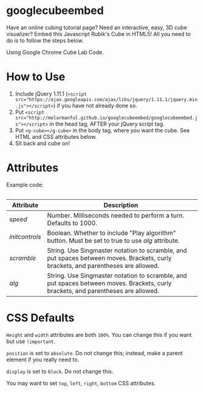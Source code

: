 googlecubeembed
==================

Have an online cubing tutorial page? Need an interactive, easy, 3D cube visualizer? Embed this Javascript Rubik's Cube in HTML5! All you need to do is to follow the steps below.

Using Google Chrome Cube Lab Code.

How to Use
==================

1. Include jQuery 1.11.1 (```<script src="https://ajax.googleapis.com/ajax/libs/jquery/1.11.1/jquery.min.js"></script>```) if you have not already done so.
2. Put ```<script src="http://molarmanful.github.io/googlecubeembed/googlecubeembed.js"></script>``` in the head tag, AFTER your jQuery script tag.
3. Put ```<g-cube></g-cube>``` in the body tag, where you want the cube. See HTML and CSS attributes below.
4. Sit back and cube on!

<cube> Attributes
==================
Example code:
```javascript

```
| Attribute | Description |
|-----------|-------------|
| _speed_ | Number. Milliseconds needed to perform a turn. Defaults to 1000. |
| _initcontrols_ | Boolean. Whether to include "Play algorithm" button. Must be set to true to use _alg_ attribute. |
| _scramble_ | String. Use Singmaster notation to scramble, and put spaces between moves. Brackets, curly brackets, and parentheses are allowed. |
| _alg_ | String. Use Singmaster notation to scramble, and put spaces between moves. Brackets, curly brackets, and parentheses are allowed. |

CSS Defaults
==================
```Height``` and ```width``` attributes are both ```100%```. You can change this if you want but use ```!important```.

```position``` is set to ```absolute```. Do not change this; instead, make a parent element if you really need to.

```display``` is set to ```block```. Do not change this.

You may want to set ```top```, ```left```, ```right```, ```bottom``` CSS attributes.
